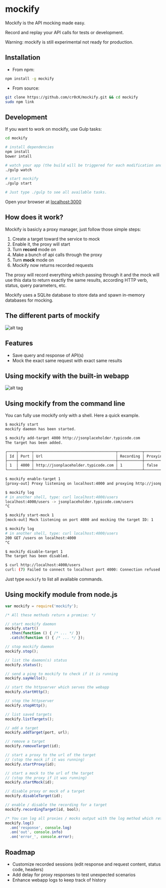 # mockify

Mockify is the API mocking made easy.

Record and replay your API calls for tests or development.

Warning: mockify is still experimental not ready for production.

## Installation

* From npm:
``` bash
npm install -g mockify
```

* From source:
``` bash
git clone https://github.com/cr0cK/mockify.git && cd mockify
sudo npm link
```

## Development

If you want to work on mockify, use Gulp tasks:

``` bash
cd mockify

# install dependencies
npm install
bower intall

# watch your app (the build will be triggered for each modification and your code will be linted)
./gulp watch

# start mockify
./gulp start

# Just type ./gulp to see all available tasks.
```

Open your browser at [localhost:3000](http://localhost:3000)

## How does it work?

Mockify is basicly a proxy manager, just follow those simple steps:

1. Create a target toward the service to mock
1. Enable it, the proxy will start
1. Turn **record** mode on
1. Make a bunch of api calls through the proxy
1. Turn **mock** mode on
1. Mockify now returns recorded requests

The proxy will record everything which passing through it and the mock will use this data to return exactly the same results, according HTTP verb, status, query parameters, etc.

Mockify uses a SQLite database to store data and spawn in-memory databases for mocking.

## The different parts of mockify

![alt tag](https://github.com/cr0cK/mockify/blob/master/doc/architecture.png)

## Features

* Save query and response of API(s)
* Mock the exact same request with exact same results

## Using mockify with the built-in webapp

![alt tag](https://github.com/cr0cK/mockify/blob/master/doc/mockify.png)

## Using mockify from the command line

You can fully use mockify only with a shell. Here a quick example.

``` bash
$ mockify start
mockify daemon has been started.

$ mockify add-target 4000 http://jsonplaceholder.typicode.com
The target has been added.

┌────┬──────┬─────────────────────────────────────┬───────────┬──────────┬─────────┬─────────┐
│ Id │ Port │ Url                                 │ Recording │ Proxying │ Mocking │ Enabled │
├────┼──────┼─────────────────────────────────────┼───────────┼──────────┼─────────┼─────────┤
│ 1  │ 4000 │ http://jsonplaceholder.typicode.com │ 1         │ false    │ false   │ false   │
└────┴──────┴─────────────────────────────────────┴───────────┴──────────┴─────────┴─────────┘

$ mockify enable-target 1
[proxy-out] Proxy listening on localhost:4000 and proxying http://jsonplaceholder.typicode.com

$ mockify log
# in another shell, type: curl localhost:4000/users
localhost:4000/users -> jsonplaceholder.typicode.com/users
^C

$ mockify start-mock 1
[mock-out] Mock listening on port 4000 and mocking the target ID: 1

$ mockify log
# in another shell, type: curl localhost:4000/users
200 GET /users on localhost:4000
^C

$ mockify disable-target 1
The target has been disabled.

$ curl http://localhost:4000/users
curl: (7) Failed to connect to localhost port 4000: Connection refused
```

Just type ``mockify`` to list all available commands.

## Using mockify module from node.js

``` js
var mockify = require('mockify');

/* All these methods return a promise: */

// start mockify daemon
mockify.start()
  .then(function () { /* ... */ })
  .catch(function () { /* ... */ });

// stop mockify daemon
mockify.stop();

// list the daemon(s) status
mockify.status();

// send a ping to mockify to check if it is running
mockify.sayHello();

// start the httpserver which serves the webapp
mockify.startHttp();

// stop the httpserver
mockify.stopHttp();

// list saved targets
mockify.listTargets();

// add a target
mockify.addTarget(port, url);

// remove a target
mockify.removeTarget(id);

// start a proxy to the url of the target
// (stop the mock if it was running)
mockify.startProxy(id);

// start a mock to the url of the target
// (stop the proxy if it was running)
mockify.startMock(id);

// disable proxy or mock of a target
mockify.disableTarget(id);

// enable / disable the recording for a target
mockify.recordingTarget(id, bool);

/* You can log all proxies / mocks output with the log method which returns an eventEmitter: */
mockify.log()
  .on('response', console.log)
  .on('out', console.info)
  .on('error_', console.error);
```

## Roadmap

* Customize recorded sessions (edit response and request content, status code, headers)
* Add delay for proxy responses to test unexpected scenarios
* Enhance webapp logs to keep track of history
